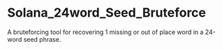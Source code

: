 # Solana_24word_Seed_Bruteforce
A bruteforcing tool for recovering 1 missing or out of place word in a 24-word seed phrase.
